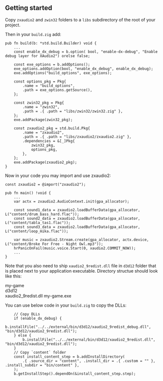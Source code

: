 ## Getting started

Copy `zxaudio2` and `zwin32` folders to a `libs` subdirectory of the root of your project.

Then in your `build.zig` add:

```zig
pub fn build(b: *std.build.Builder) void {
    ...
    const enable_dx_debug = b.option( bool, "enable-dx-debug", "Enable debug layer for XAudio2") orelse false;

    const exe_options = b.addOptions();
    exe_options.addOption(bool, "enable_dx_debug", enable_dx_debug);
    exe.addOptions("build_options", exe_options);

    const options_pkg = Pkg{
        .name = "build_options",
        .path = exe_options.getSource(),
    };

    const zwin32_pkg = Pkg{
        .name = "zwin32",
        .path = .{ .path = "libs/zwin32/zwin32.zig" },
    };
    exe.addPackage(zwin32_pkg);

    const zxaudio2_pkg = std.build.Pkg{
        .name = "zxaudio2",
        .path = .{ .path = "libs/zxaudio2/zxaudio2.zig" },
        .dependencies = &[_]Pkg{
            zwin32_pkg,
            options_pkg,
        },
    };
    exe.addPackage(zxaudio2_pkg);
}
```

Now in your code you may import and use zxaudio2:

```zig
const zxaudio2 = @import("zxaudio2");

pub fn main() !void {
    ...
    var actx = zxaudio2.AudioContext.init(gpa_allocator);

    const sound1_data = zxaudio2.loadBufferData(gpa_allocator, L("content/drum_bass_hard.flac"));
    const sound2_data = zxaudio2.loadBufferData(gpa_allocator, L("content/tabla_tas1.flac"));
    const sound3_data = zxaudio2.loadBufferData(gpa_allocator, L("content/loop_mika.flac"));

    var music = zxaudio2.Stream.create(gpa_allocator, actx.device, L("content/Broke For Free - Night Owl.mp3"));
    hrPanicOnFail(music.voice.Start(0, xaudio2.COMMIT_NOW));
    ...
}
```

Note that you also need to ship `xaudio2_9redist.dll` file in `d3d12` folder that is placed next to your application executable. Directory structue should look like this:

my-game\
  d3d12\
    xaudio2_9redist.dll
  my-game.exe

You can use below code in your `build.zig` to copy the DLLs:

```zig
    // Copy DLLs
    if (enable_dx_debug) {
        b.installFile("../../external/bin/d3d12/xaudio2_9redist_debug.dll", "bin/d3d12/xaudio2_9redist.dll");
    } else {
        b.installFile("../../external/bin/d3d12/xaudio2_9redist.dll", "bin/d3d12/xaudio2_9redist.dll");
    }
    // Copy `content` folder
    const install_content_step = b.addInstallDirectory(
        .{ .source_dir = "content", .install_dir = .{ .custom = "" }, .install_subdir = "bin/content" },
    );
    b.getInstallStep().dependOn(&install_content_step.step);
```

